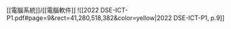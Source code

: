 [[電腦系統]]/[[電腦軟件]]
![[2022 DSE-ICT-P1.pdf#page=9&rect=41,280,518,382&color=yellow|2022 DSE-ICT-P1, p.9]]